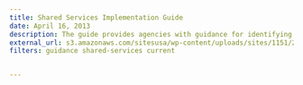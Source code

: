 ```yaml
---
title: Shared Services Implementation Guide
date: April 16, 2013
description: The guide provides agencies with guidance for identifying and operating shared services for commodity, support, and mission IT functions.
external_url: s3.amazonaws.com/sitesusa/wp-content/uploads/sites/1151/2016/10/CIOC-Federal-Shared-Services-Implementation-Guide.pdf
filters: guidance shared-services current


---
```

